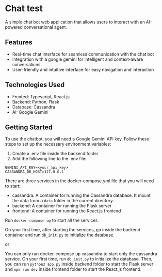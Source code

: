 # Chat test

A simple chat bot web application that allows users to interact with an AI-powered conversational agent.

## Features

- Real-time chat interface for seamless communication with the chat bot
- Integration with a google gemini for intelligent and context-aware conversations
- User-friendly and intuitive interface for easy navigation and interaction

## Technologies Used

- Fronted: Typescript, React.js
- Backend: Python, Flask
- Database: Cassandra
- AI: Google Gemini


## Getting Started

To use the chatbot, you will need a Google Gemini API key. Follow these steps to set up the necessary environment variables:

1. Create a .env file inside the backend folder
2. Add the following line to the .env file:
```
GEMINI_API_KEY=<your_api_key>
CASSANDRA_DB_HOST=127.0.0.1
```

There are three services in the docker-compose.yml file that you will need to start:
- cassandra: A container for running the Cassandra database. It mount the data from a `data` folder in the current directory.
- backend: A container for running the Flask server
- frontend: A container for running the React.js frontend

Run `docker-compose up` to start all the services.

On your first time, after starting the services, go inside the backend container and run `db_init.py` to initialize the database.

or

You can only run docker-compose up cassandra to start only the cassandra service. On your first time, run `db_init.py` to initialize the database.
Then, you can run `python3 app.py` inside backend folder to start the Flask server and `npm run dev` inside frontend folder to start the React.js frontend.